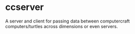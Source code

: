 # ccserver
A server and client for passing data between computercraft computers/turtles across dimensions or even servers.
